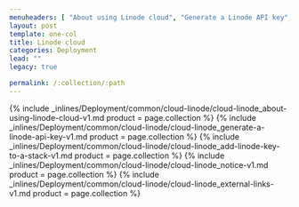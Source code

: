 ```yaml
---
menuheaders: [ "About using Linode cloud", "Generate a Linode API key", "Add Linode key to a stack", "Notice", "External links" ]
layout: post
template: one-col
title: Linode cloud
categories: Deployment
lead: ""
legacy: true

permalink: /:collection/:path
---
```






<a href="#about-using-linode-cloud"></a>{% include _inlines/Deployment/common/cloud-linode/cloud-linode_about-using-linode-cloud-v1.md  product = page.collection %}
<a href="#generate-a-linode-api-key"></a>{% include _inlines/Deployment/common/cloud-linode/cloud-linode_generate-a-linode-api-key-v1.md  product = page.collection %}
<a href="#add-linode-key-to-a-stack"></a>{% include _inlines/Deployment/common/cloud-linode/cloud-linode_add-linode-key-to-a-stack-v1.md  product = page.collection %}
<a href="#notice"></a>{% include _inlines/Deployment/common/cloud-linode/cloud-linode_notice-v1.md  product = page.collection %}
<a href="#external-links"></a>{% include _inlines/Deployment/common/cloud-linode/cloud-linode_external-links-v1.md  product = page.collection %}